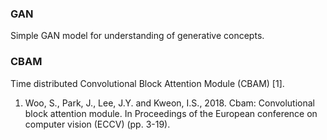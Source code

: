 ### GAN
Simple GAN  model for understanding of generative concepts.

### CBAM
Time distributed Convolutional Block Attention Module (CBAM) [1].



















1. Woo, S., Park, J., Lee, J.Y. and Kweon, I.S., 2018. Cbam: Convolutional block attention module. In Proceedings of the European conference on computer vision (ECCV) (pp. 3-19).




